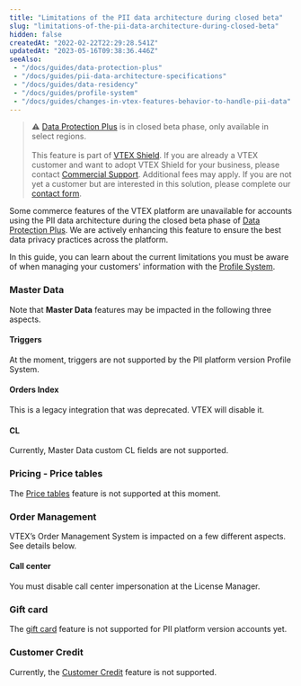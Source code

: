```yaml
---
title: "Limitations of the PII data architecture during closed beta"
slug: "limitations-of-the-pii-data-architecture-during-closed-beta"
hidden: false
createdAt: "2022-02-22T22:29:28.541Z"
updatedAt: "2023-05-16T09:38:36.446Z"
seeAlso:
 - "/docs/guides/data-protection-plus"
 - "/docs/guides/pii-data-architecture-specifications"
 - "/docs/guides/data-residency"
 - "/docs/guides/profile-system"
 - "/docs/guides/changes-in-vtex-features-behavior-to-handle-pii-data"
---
```


>⚠️ [Data Protection Plus](https://developers.vtex.com/docs/guides/data-protection-plus) is in closed beta phase, only available in select regions.<br /><br />
> This feature is part of [VTEX Shield](https://help.vtex.com/en/tutorial/vtex-shield--2CVk6H9eY2CBtHjtDI7BFh). If you are already a VTEX customer and want to adopt VTEX Shield for your business, please contact [Commercial Support](https://help.vtex.com/en/tracks/support-at-vtex--4AXsGdGHqExp9ZkiNq9eMy/3KQWGgkPOwbFTPfBxL7YwZ). Additional fees may apply. If you are not yet a customer but are interested in this solution, please complete our [contact form](https://vtex.com/us-en/contact/).

Some commerce features of the VTEX platform are unavailable for accounts using the PII data architecture during the closed beta phase of [Data Protection Plus](https://developers.vtex.com/docs/guides/data-protection-plus). We are actively enhancing this feature to ensure the best data privacy practices across the platform.

In this guide, you can learn about the current limitations you must be aware of when managing your customers' information with the [Profile System](https://developers.vtex.com/docs/guides/profile-system).

### Master Data

Note that **Master Data** features may be impacted in the following three aspects.

#### Triggers

At the moment, triggers are not supported by the PII platform version Profile System.

#### Orders Index

This is a legacy integration that was deprecated. VTEX will disable it.

#### CL

Currently, Master Data custom CL fields are not supported.

### Pricing - Price tables

The [Price tables](https://help.vtex.com/en/tutorial/creating-price-tables--58YmY2Iwggyw4WeSCGg24S#) feature is not supported at this moment.

### Order Management

VTEX’s Order Management System is impacted on a few different aspects. See details below.

#### Call center

You must disable call center impersonation at the License Manager.

### Gift card

The [gift card](https://help.vtex.com/en/subcategory/gift-card--3qWeS7abxCyC0G0GMq42gA#) feature is not supported for PII platform version accounts yet.

### Customer Credit

Currently, the [Customer Credit](https://help.vtex.com/en/tutorial/customer-credit-overview--1uIqTjWxIIIEW0COMg4uE0) feature is not supported.

